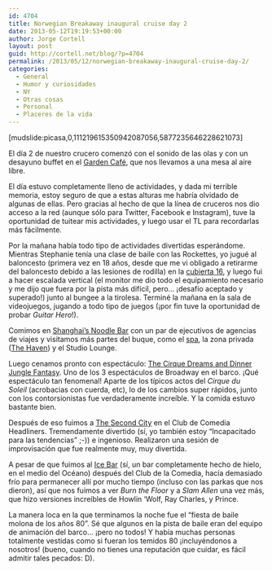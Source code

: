 ```yaml
---
id: 4704
title: Norwegian Breakaway inaugural cruise day 2
date: 2013-05-12T19:19:53+00:00
author: Jorge Cortell
layout: post
guid: http://cortell.net/blog/?p=4704
permalink: /2013/05/12/norwegian-breakaway-inaugural-cruise-day-2/
categories:
  - General
  - Humor y curiosidades
  - NY
  - Otras cosas
  - Personal
  - Placeres de la vida
---
```

[mudslide:picasa,0,111219615350942087056,5877235646228621073]

El día 2 de nuestro crucero comenzó con el sonido de las olas y con un desayuno buffet en el <a title="http://www.breakaway.ncl.com/ship/restaurants/garden-cafe/" href="http://www.breakaway.ncl.com/ship/restaurants/garden-cafe/" target="_blank">Garden Café</a>, que nos llevamos a una mesa al aire libre.

El día estuvo completamente lleno de actividades, y dada mi terrible memoria, estoy seguro de que a estas alturas me habría olvidado de algunas de ellas. Pero gracias al hecho de que la línea de cruceros nos dio acceso a la red (aunque sólo para Twitter, Facebook e Instagram), tuve la oportunidad de tuitear mis actividades, y luego usar el TL para recordarlas más fácilmente.

Por la mañana había todo tipo de actividades divertidas esperándome. Mientras Stephanie tenía una clase de baile con las Rockettes, yo jugué al baloncesto (primera vez en 18 años, desde que me vi obligado a retirarme del baloncesto debido a las lesiones de rodilla) en la <a title="http://www.breakaway.ncl.com/ship/recreation/sports-complex/" href="http://www.breakaway.ncl.com/ship/recreation/sports-complex/" target="_blank">cubierta 16</a>, y luego fui a hacer escalada vertical (el monitor me dio todo el equipamiento necesario y me dijo que fuera por la pista más difícil, pero&#8230; ¡desafío aceptado y superado!) junto al bungee a la tirolesa. Terminé la mañana en la sala de videojuegos, jugando a todo tipo de juegos (¡por fin tuve la oportunidad de probar _Guitar Hero_!).

Comimos en <a title="http://www.breakaway.ncl.com/ship/restaurants/shanghais-noodle-bar/" href="http://www.breakaway.ncl.com/ship/restaurants/shanghais-noodle-bar/" target="_blank">Shanghai&#8217;s Noodle Bar</a> con un par de ejecutivos de agencias de viajes y visitamos más partes del buque, como el <a title="http://www.breakaway.ncl.com/ship/spa/" href="http://www.breakaway.ncl.com/ship/spa/" target="_blank">spa</a>, la zona privada (<a title="http://www.breakaway.ncl.com/ship/staterooms/the-haven-deluxe-owners-suite-with-large-balcony/" href="http://www.breakaway.ncl.com/ship/staterooms/the-haven-deluxe-owners-suite-with-large-balcony/" target="_blank">The Haven</a>) y el Studio Lounge.

Luego cenamos pronto con espectáculo: <a title="http://www.breakaway.ncl.com/ship/entertainment/cirque-dreams-and-dinner-jungle-fantasy/" href="http://www.breakaway.ncl.com/ship/entertainment/cirque-dreams-and-dinner-jungle-fantasy/" target="_blank">The Cirque Dreams and Dinner Jungle Fantasy</a>. Uno de los 3 espectáculos de Broadway en el barco. ¡Qué espectáculo tan fenomenal! Aparte de los típicos actos del _Cirque du Soleil_ (acrobacias con cuerda, etc), lo de los cambios super rápidos, junto con los contorsionistas fue verdaderamente increíble. Y la comida estuvo bastante bien.

Después de eso fuimos a <a title="http://www.breakaway.ncl.com/ship/entertainment/second-city/" href="http://www.breakaway.ncl.com/ship/entertainment/second-city/" target="_blank">The Second City</a> en el Club de Comedia Headliners. Tremendamente divertido (sí, yo también estoy &#8220;Incapacitado para las tendencias&#8221; ;-)) e ingenioso. Realizaron una sesión de improvisación que fue realmente muy, muy divertida.

A pesar de que fuimos al <a title="http://www.breakaway.ncl.com/ship/bars-and-lounges/ice-bar/" href="http://www.breakaway.ncl.com/ship/bars-and-lounges/ice-bar/" target="_blank">Ice Bar</a> (sí, un bar completamente hecho de hielo, en el medio del Océano) después del Club de la Comedia, hacía demasiado frío para permanecer allí por mucho tiempo (incluso con las parkas que nos dieron), así que nos fuimos a ver _Burn the Floor_ y a _Slam Allen_ una vez más, que hizo versiones increíbles de Howlin &#8216;Wolf, Ray Charles, y Prince.

La manera loca en la que terminamos la noche fue el &#8220;fiesta de baile molona de los años 80&#8221;. Sé que algunos en la pista de baile eran del equipo de animación del barco&#8230; ¡pero no todos! Y había muchas personas totalmente vestidas como si fueran los temidos 80 ¡incluyéndonos a nosotros! (bueno, cuando no tienes una reputación que cuidar, es fácil admitir tales pecados: D).